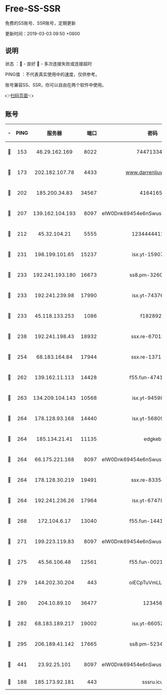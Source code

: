 # Free-SS-SSR

免费的SS账号、SSR账号，定期更新

更新时间：2019-03-03 09:50 +0800

## 说明

状态     ：🙂 - 良好 🙁 - 多次连接失败或连接超时

PING值   ：不代表真实使用中的速度，仅供参考。

账号兼容SS、SSR，你可以自由在两个软件中使用。

👉[扫码页面](https://liesauer.github.io/free-ss-ssr.github.io/)👈

## 账号

|-|PING|服务器|端口|密码|加密方式|区域|
|:----:|:----:|:-----:|-----:|:----:|:----:|:----:|
|🙂|153|46.29.162.169|8022|7447133485|aes-256-cfb|RU|
|🙂|173|202.182.107.78|4433|www.darrenliuwei.com|aes-256-cfb|JP|
|🙂|202|185.200.34.83|34567|41641651|aes-256-cfb|US|
|🙂|207|139.162.104.193|8097|eIW0Dnk69454e6nSwuspv9DmS201tQ0D|aes-256-cfb|JP|
|🙂|212|45.32.104.21|5555|1234444411111|aes-256-cfb|SG|
|🙂|231|198.199.101.65|15237|isx.yt-15907759|aes-256-cfb|US|
|🙂|233|192.241.193.180|16673|ss8.pm-32602550|aes-256-cfb|US|
|🙂|233|192.241.239.98|17990|isx.yt-74376721|aes-256-cfb|US|
|🙂|233|45.118.133.253|1086|f1828920|aes-256-cfb|SG|
|🙂|238|192.241.198.43|18932|ssx.re-67012369|aes-256-cfb|US|
|🙂|254|68.183.164.84|17944|ssx.re-13711103|aes-256-cfb|US|
|🙂|262|139.162.11.113|14428|f55.fun-47410075|aes-256-cfb|SG|
|🙂|263|134.209.104.143|10568|isx.yt-94598506|aes-256-cfb|SG|
|🙂|264|178.128.93.168|14440|isx.yt-56809452|aes-256-cfb|SG|
|🙂|264|185.134.21.41|11135|edgkeb|aes-256-cfb|GB|
|🙂|264|66.175.221.168|8097|eIW0Dnk69454e6nSwuspv9DmS201tQ0D|aes-256-cfb|US|
|🙂|264|178.128.30.219|19491|ssx.re-83354256|aes-256-cfb|SG|
|🙂|264|192.241.236.26|17964|isx.yt-67478866|aes-256-cfb|US|
|🙂|268|172.104.6.17|13040|f55.fun-14418774|aes-256-cfb|US|
|🙂|271|199.223.119.83|8097|eIW0Dnk69454e6nSwuspv9DmS201tQ0D|aes-256-cfb|US|
|🙂|275|45.56.106.48|12561|f55.fun-00211476|aes-256-cfb|US|
|🙂|279|144.202.30.204|443|oiECpTuVmLLxk4Ts|aes-256-cfb|US|
|🙂|280|204.10.89.10|36477|123456|aes-256-cfb|US|
|🙂|282|68.183.189.217|19002|isx.yt-66052307|aes-256-cfb|SG|
|🙂|295|206.189.41.142|17665|ss8.pm-52341360|aes-256-cfb|SG|
|🙂|441|23.92.25.101|8097|eIW0Dnk69454e6nSwuspv9DmS201tQ0D|aes-256-cfb|US|
|🙂|188|185.173.92.181|443|sssru.icu|rc4-md5|RU|
